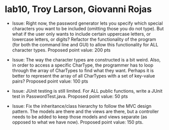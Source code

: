 # lab10, Troy Larson, Giovanni Rojas

* Issue: Right now, the password generator lets you specify which special characters you want to be included (omitting those you do not type). But what if the user only wants to include certain uppercase letters, or lowercase letters, or digits? Refactor the functionality of the program (for both the command line and GUI) to allow this functionality for ALL character types. Proposed point value: 200 pts

* Issue: The way the character types are constructed is a bit weird. Also, in order to access a specific CharType, the programmer has to loop through the array of CharTypes to find what they want. Perhaps it is better to represent the array of all CharTypes with a set of key-value pairs? Proposed point value: 100 pts

* Issue: JUnit testing is still limited. For ALL public functions, write a JUnit test in PasswordTest.java. Proposed point value: 50 pts

* Issue: Fix the inheritance/class hierarchy to follow the MVC design pattern. The models are there and the views are there, but a controller needs to be added to keep those models and views separate (as opposed to what we have now). Proposed point value: 150 pts.